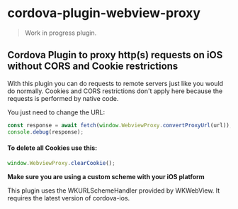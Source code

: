 # cordova-plugin-webview-proxy

> Work in progress plugin.
## Cordova Plugin to proxy http(s) requests on iOS without CORS and Cookie restrictions

With this plugin you can do requests to remote servers just like you would do normally. Cookies and CORS restrictions don't apply here because the requests is performed by native code.

You just need to change the URL:

```javascript
const response = await fetch(window.WebviewProxy.convertProxyUrl(url));
console.debug(response);
```

#### To delete all Cookies use this:
```javascript
window.WebviewProxy.clearCookie();
```

**Make sure you are using a custom scheme with your iOS platform**

This plugin uses the WKURLSchemeHandler provided by WKWebView. It requires the latest version of cordova-ios.
